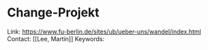 # Change-Projekt

Link: https://www.fu-berlin.de/sites/ub/ueber-uns/wandel/index.html
Contact: [[Lee, Martin]]
Keywords: